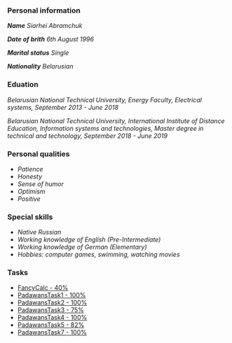 ### Personal information

***Name*** *Siarhei Abramchuk*

***Date of brith*** *6th August 1996*

***Marital status*** *Single*

***Nationality***	*Belarusian*

### Eduation

*Belarusian National Technical University,  Energy Faculty, Electrical systems, September 2013 - June 2018*

*Belarusian National Technical University,  International Institute of Distance Education, Information systems and technologies, Master degree in technical and technology, September 2018 - June 2019*

### Personal qualities

- *Patience*
- *Honesty*
- *Sense of humor*
- *Optimism*
- *Positive*

### Special skills

- *Native Russian*
- *Working knowledge of English (Pre-Intermediate)*
- *Working knowledge of German (Elementary)*
- *Hobbies: computer games, swimming, watching movies*

### Tasks

- [FancyCalc - 40%](https://github.com/n3rmax/FancyCalc)
- [PadawansTask1 - 100%](https://github.com/n3rmax/PadawansTask1)
- [PadawansTask2 - 100%](https://github.com/n3rmax/PadawansTask2)
- [PadawansTask3 - 75%](https://github.com/n3rmax/PadawansTask3)
- [PadawansTask4 - 100%](https://github.com/n3rmax/PadawansTask4)
- [PadawansTask5 - 82%](https://github.com/n3rmax/PadawansTask5)
- [PadawansTask7 - 100%](https://github.com/n3rmax/PadawansTask7)
